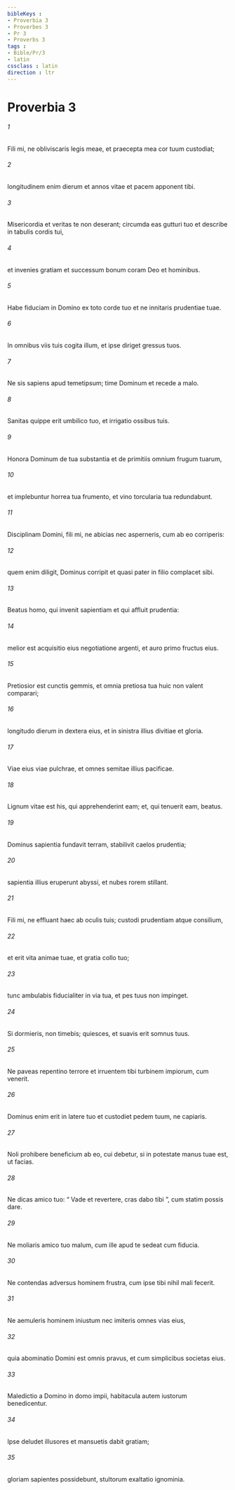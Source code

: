 ```yaml
---
bibleKeys : 
- Proverbia 3
- Proverbes 3
- Pr 3
- Proverbs 3
tags : 
- Bible/Pr/3
- latin
cssclass : latin
direction : ltr
---
```


# Proverbia 3

###### 1
Fili mi, ne obliviscaris legis meae, et praecepta mea cor tuum custodiat;
###### 2
longitudinem enim dierum et annos vitae et pacem apponent tibi.
###### 3
Misericordia et veritas te non deserant; circumda eas gutturi tuo et describe in tabulis cordis tui,
###### 4
et invenies gratiam et successum bonum coram Deo et hominibus.
###### 5
Habe fiduciam in Domino ex toto corde tuo et ne innitaris prudentiae tuae.
###### 6
In omnibus viis tuis cogita illum, et ipse diriget gressus tuos.
###### 7
Ne sis sapiens apud temetipsum; time Dominum et recede a malo.
###### 8
Sanitas quippe erit umbilico tuo, et irrigatio ossibus tuis.
###### 9
Honora Dominum de tua substantia et de primitiis omnium frugum tuarum,
###### 10
et implebuntur horrea tua frumento, et vino torcularia tua redundabunt.
###### 11
Disciplinam Domini, fili mi, ne abicias nec asperneris, cum ab eo corriperis:
###### 12
quem enim diligit, Dominus corripit et quasi pater in filio complacet sibi.
###### 13
Beatus homo, qui invenit sapientiam et qui affluit prudentia:
###### 14
melior est acquisitio eius negotiatione argenti, et auro primo fructus eius.
###### 15
Pretiosior est cunctis gemmis, et omnia pretiosa tua huic non valent comparari;
###### 16
longitudo dierum in dextera eius, et in sinistra illius divitiae et gloria.
###### 17
Viae eius viae pulchrae, et omnes semitae illius pacificae.
###### 18
Lignum vitae est his, qui apprehenderint eam; et, qui tenuerit eam, beatus.
###### 19
Dominus sapientia fundavit terram, stabilivit caelos prudentia;
###### 20
sapientia illius eruperunt abyssi, et nubes rorem stillant.
###### 21
Fili mi, ne effluant haec ab oculis tuis; custodi prudentiam atque consilium,
###### 22
et erit vita animae tuae, et gratia collo tuo;
###### 23
tunc ambulabis fiducialiter in via tua, et pes tuus non impinget.
###### 24
Si dormieris, non timebis; quiesces, et suavis erit somnus tuus.
###### 25
Ne paveas repentino terrore et irruentem tibi turbinem impiorum, cum venerit.
###### 26
Dominus enim erit in latere tuo et custodiet pedem tuum, ne capiaris.
###### 27
Noli prohibere beneficium ab eo, cui debetur, si in potestate manus tuae est, ut facias.
###### 28
Ne dicas amico tuo: “ Vade et revertere, cras dabo tibi ”, cum statim possis dare.
###### 29
Ne moliaris amico tuo malum, cum ille apud te sedeat cum fiducia.
###### 30
Ne contendas adversus hominem frustra, cum ipse tibi nihil mali fecerit.
###### 31
Ne aemuleris hominem iniustum nec imiteris omnes vias eius,
###### 32
quia abominatio Domini est omnis pravus, et cum simplicibus societas eius.
###### 33
Maledictio a Domino in domo impii, habitacula autem iustorum benedicentur.
###### 34
Ipse deludet illusores et mansuetis dabit gratiam;
###### 35
gloriam sapientes possidebunt, stultorum exaltatio ignominia.
